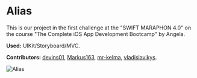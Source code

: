 # Alias

This is our project in the first challenge at the "SWIFT MARAPHON 4.0" on the course "The Complete iOS App Development Bootcamp" by Angela.

**Used:** UIKit/Storyboard/MVC.

**Contributors:** [devins01](https://github.com/devins01), [Markus163](https://github.com/Markus163), [mr-kelma](https://github.com/mr-kelma), [vladislavikys](https://github.com/vladislavikys).

![Alias](https://user-images.githubusercontent.com/98012564/182413723-6ce7c587-949d-478d-881b-c4ea578baf72.gif)
